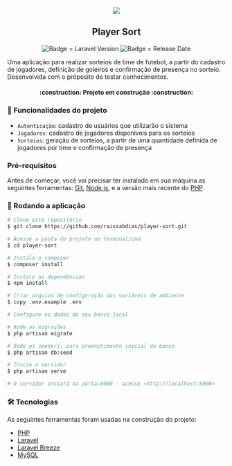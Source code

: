 <p align="center">
  <img src="https://github.com/raissabdias/player-sort/assets/49205283/40663870-1110-462c-8a87-c0b5e5882d7b" />
</p>
<h2 align="center">Player Sort</h2>
<p align="center">
    <img alt="Badge = Laravel Version" src="https://img.shields.io/badge/laravel-v11.9.1-blue">
    <img alt="Badge = Release Date" src="https://img.shields.io/badge/release date-jun 24-yellow">
</p>
<p>
    Uma aplicação para realizar sorteios de time de futebol, a partir do cadastro de jogadores, definição de goleiros e confirmação de presença no sorteio. Desenvolvida com o próposito de testar conhecimentos.
</p>
<h4 align="center"> 
    :construction:  Projeto em construção  :construction:
</h4>

### :hammer: Funcionalidades do projeto

- `Autenticação`: cadastro de usuários que utilizarão o sistema
- `Jogadores`: cadastro de jogadores disponíveis para os sorteios
- `Sorteios`: geração de sorteios, a partir de uma quantidade definida de jogadores por time e confirmação de presença

### Pré-requisitos

Antes de começar, você vai precisar ter instalado em sua máquina as seguintes ferramentas:
[Git](https://git-scm.com), [Node.js](https://nodejs.org/en/), e a versão mais recente do [PHP](https://www.php.net/downloads.php).

### 🎲 Rodando a aplicação

```bash
# Clone este repositório
$ git clone https://github.com/raissabdias/player-sort.git

# Acesse a pasta do projeto no terminal/cmd
$ cd player-sort

# Instale o composer
$ composer install

# Instale as dependências
$ npm install

# Criar arquivo de configuração das variáveis de ambiente
$ copy .env.example .env

# Configure os dados do seu banco local 

# Rode as migrações
$ php artisan migrate

# Rode os seeders, para preenchimento inicial do banco
$ php artisan db:seed

# Inicie o servidor
$ php artisan serve

# O servidor inciará na porta:8000 - acesse <http://localhost:8000>
```

### 🛠 Tecnologias

As seguintes ferramentas foram usadas na construção do projeto:

- [PHP](https://www.php.net/downloads.php)
- [Laravel](https://laravel.com/)
- [Laravel Breeze](https://github.com/laravel/breeze)
- [MySQL](https://www.mysql.com/)

